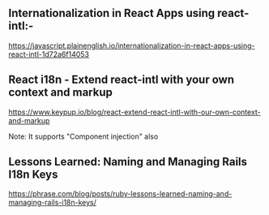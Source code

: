 ## Internationalization in React Apps using react-intl:-

https://javascript.plainenglish.io/internationalization-in-react-apps-using-react-intl-1d72a6f14053





## React i18n - Extend react-intl with your own context and markup

https://www.keypup.io/blog/react-extend-react-intl-with-our-own-context-and-markup

Note: It supports "Component injection" also





## Lessons Learned: Naming and Managing Rails I18n Keys

https://phrase.com/blog/posts/ruby-lessons-learned-naming-and-managing-rails-i18n-keys/
